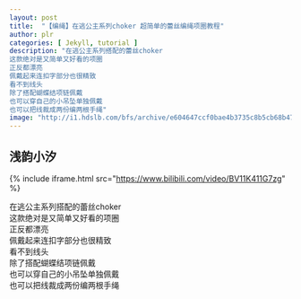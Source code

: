 ```yaml
---
layout: post
title:  "【编绳】在逃公主系列choker 超简单的蕾丝编绳项圈教程"
author: plr
categories: [ Jekyll, tutorial ]
description: "在逃公主系列搭配的蕾丝choker
这款绝对是又简单又好看的项圈
正反都漂亮
佩戴起来连扣字部分也很精致
看不到线头
除了搭配蝴蝶结项链佩戴
也可以穿自己的小吊坠单独佩戴
也可以把线裁成两份编两根手绳"
image: "http://i1.hdslb.com/bfs/archive/e604647ccf0bae4b3735c8b5cb68b47c2ce6beda.jpg"
---
```

## 浅韵小汐

{% include iframe.html src="https://www.bilibili.com/video/BV11K411G7zg" %}

在逃公主系列搭配的蕾丝choker<br>这款绝对是又简单又好看的项圈<br>正反都漂亮<br>佩戴起来连扣字部分也很精致<br>看不到线头<br>除了搭配蝴蝶结项链佩戴<br>也可以穿自己的小吊坠单独佩戴<br>也可以把线裁成两份编两根手绳


